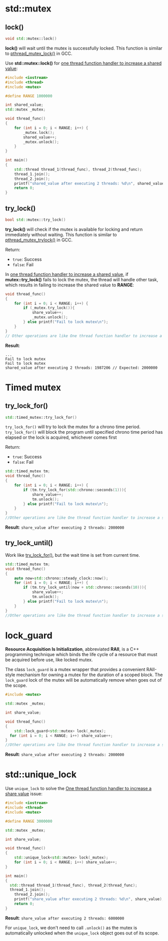 # std::mutex

## lock()

```cpp
void std::mutex::lock()
```

**lock()** will wait until the mutex is successfully locked. This function is similar to [pthread_mutex_lock()](https://github.com/TranPhucVinh/C/blob/master/Physical%20layer/Thread/API/Inter-task%20communication.md#pthread_mutex_lock) in GCC.

Use **std::mutex::lock()** for [one thread function handler to increase a shared value](https://github.com/TranPhucVinh/Cplusplus/blob/master/Physical%20layer/Thread/Race%20condition.md#one-thread-function-handler-to-increase-a-shared-value):

```cpp
#include <iostream>
#include <thread>
#include <mutex>

#define RANGE 1000000

int shared_value;
std::mutex _mutex;

void thread_func()
{
    for (int i = 0; i < RANGE; i++) {
		_mutex.lock();
		shared_value++;
		_mutex.unlock();
	}
}

int main()
{
    std::thread thread_1(thread_func), thread_2(thread_func);
    thread_1.join();
	thread_2.join();
	printf("shared_value after executing 2 threads: %d\n", shared_value);
    return 0;
}
```

## try_lock()

```cpp
bool std::mutex::try_lock()
```

**try_lock()** will check if the mutex is available for locking and return immediately without waiting. This function is similar to [pthread_mutex_trylock()](https://github.com/TranPhucVinh/C/blob/master/Physical%20layer/Thread/Documents/Mutex.md#using-pthread_mutex_trylock) in GCC.

Return:
* ``true``: Success
* ``false``: Fail

In [one thread function handler to increase a shared value](https://github.com/TranPhucVinh/Cplusplus/blob/master/Physical%20layer/Thread/Race%20condition.md#one-thread-function-handler-to-increase-a-shared-value), if **mutex::try_lock()** fails to lock the mutex, the thread will handle other task, which results in failing to increase the shared value to **RANGE**:

```cpp
void thread_func()
{
    for (int i = 0; i < RANGE; i++) {
		if (_mutex.try_lock()){
            share_value++;
            _mutex.unlock();
        } else printf("Fail to lock mutex\n");
	}
}
// Other operations are like One thread function handler to increase a share value
```
**Result**:

```
...
Fail to lock mutex
Fail to lock mutex
shared_value after executing 2 threads: 1987206 // Expected: 2000000
```
# Timed mutex
## try_lock_for()
```cpp
std::timed_mutex::try_lock_for()
```

``try_lock_for()`` will try to lock the mutex for a chrono time period. ``try_lock_for()`` will block the program until specified chrono time period has elapsed or the lock is acquired, whichever comes first

Return:
* ``true``: Success
* ``false``: Fail

```cpp
std::timed_mutex tm;
void thread_func()
{
    for (int i = 0; i < RANGE; i++) {
		if (tm.try_lock_for(std::chrono::seconds(1))){
            share_value++;
            tm.unlock();
        } else printf("Fail to lock mutex\n");
	}
}
//Other operations are like One thread function handler to increase a share value
```
**Result**: ``share_value after executing 2 threads: 2000000``
## try_lock_until()
Work like [try_lock_for()](#try_lock_for), but the wait time is set from current time.
```cpp
std::timed_mutex tm;
void thread_func()
{
	auto now=std::chrono::steady_clock::now();
	for (int i = 0; i < RANGE; i++) {
		if (tm.try_lock_until(now + std::chrono::seconds(10))){
            share_value++;
			tm.unlock();
        } else printf("Fail to lock mutex\n");
	}
}
//Other operations are like One thread function handler to increase a share value
```
# lock_guard
**Resource Acquisition Is Initialization**, abbreviated **RAII**, is a C++ programming technique which binds the life cycle of a resource that must be acquired before use, like locked mutex.

The class ``lock_guard`` is a mutex wrapper that provides a convenient RAII-style mechanism for owning a mutex for the duration of a scoped block. The ``lock_guard`` lock of the mutex will be automatically remove when goes out of the scope.

```cpp
#include <mutex>

std::mutex _mutex;

int share_value;

void thread_func()
{
	std::lock_guard<std::mutex> lock(_mutex);
  for (int i = 0; i < RANGE; i++) share_value++;
}
//Other operations are like One thread function handler to increase a share value
```
**Result**: ``share_value after executing 2 threads: 2000000``

# std::unique_lock

Use ``unique_lock`` to solve the [One thread function handler to increase a share value](Race%20condition.md#one-thread-function-handler-to-increase-a-share-value) issue:
```cpp
#include <iostream>
#include <thread>
#include <mutex>

#define RANGE 3000000

std::mutex _mutex;

int share_value;

void thread_func()
{
	std::unique_lock<std::mutex> lock(_mutex);
    for (int i = 0; i < RANGE; i++) share_value++;
}

int main()
{
  std::thread thread_1(thread_func), thread_2(thread_func);
  thread_1.join();
	thread_2.join();
	printf("share_value after executing 2 threads: %d\n", share_value);
    return 0;
}
```
**Result**: ``share_value after executing 2 threads: 6000000``

For ``unique_lock``, we don't need to call ``.unlock()`` as the mutex is automatically unlocked when the ``unique_lock`` object goes out of its scope.
